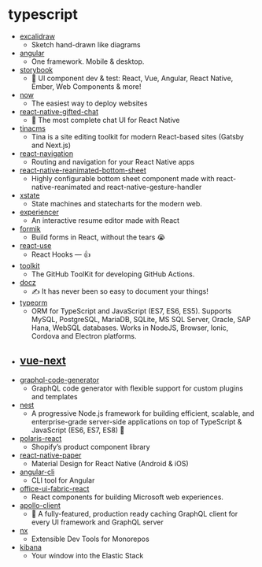 # typescript
- [excalidraw](https://github.com/excalidraw/excalidraw)
  - Sketch hand-drawn like diagrams
- [angular](https://github.com/angular/angular)
  - One framework. Mobile & desktop.
- [storybook](https://github.com/storybookjs/storybook)
  - 📓 UI component dev & test: React, Vue, Angular, React Native, Ember, Web Components & more!
- [now](https://github.com/zeit/now)
  - The easiest way to deploy websites
- [react-native-gifted-chat](https://github.com/FaridSafi/react-native-gifted-chat)
  - 💬 The most complete chat UI for React Native
- [tinacms](https://github.com/tinacms/tinacms)
  - Tina is a site editing toolkit for modern React-based sites (Gatsby and Next.js)
- [react-navigation](https://github.com/react-navigation/react-navigation)
  - Routing and navigation for your React Native apps
- [react-native-reanimated-bottom-sheet](https://github.com/osdnk/react-native-reanimated-bottom-sheet)
  - Highly configurable bottom sheet component made with react-native-reanimated and react-native-gesture-handler
- [xstate](https://github.com/davidkpiano/xstate)
  - State machines and statecharts for the modern web.
- [experiencer](https://github.com/vincentlaucsb/experiencer)
  - An interactive resume editor made with React
- [formik](https://github.com/jaredpalmer/formik)
  - Build forms in React, without the tears 😭
- [react-use](https://github.com/streamich/react-use)
  - React Hooks — 👍
- [toolkit](https://github.com/actions/toolkit)
  - The GitHub ToolKit for developing GitHub Actions.
- [docz](https://github.com/doczjs/docz)
  - ✍ It has never been so easy to document your things!
- [typeorm](https://github.com/typeorm/typeorm)
  - ORM for TypeScript and JavaScript (ES7, ES6, ES5). Supports MySQL, PostgreSQL, MariaDB, SQLite, MS SQL Server, Oracle, SAP Hana, WebSQL databases. Works in NodeJS, Browser, Ionic, Cordova and Electron platforms.
- [vue-next](https://github.com/vuejs/vue-next)
  - 
- [graphql-code-generator](https://github.com/dotansimha/graphql-code-generator)
  - GraphQL code generator with flexible support for custom plugins and templates
- [nest](https://github.com/nestjs/nest)
  - A progressive Node.js framework for building efficient, scalable, and enterprise-grade server-side applications on top of TypeScript & JavaScript (ES6, ES7, ES8) 🚀
- [polaris-react](https://github.com/Shopify/polaris-react)
  - Shopify’s product component library
- [react-native-paper](https://github.com/callstack/react-native-paper)
  - Material Design for React Native (Android & iOS)
- [angular-cli](https://github.com/angular/angular-cli)
  - CLI tool for Angular
- [office-ui-fabric-react](https://github.com/OfficeDev/office-ui-fabric-react)
  - React components for building Microsoft web experiences.
- [apollo-client](https://github.com/apollographql/apollo-client)
  - 🚀 A fully-featured, production ready caching GraphQL client for every UI framework and GraphQL server
- [nx](https://github.com/nrwl/nx)
  - Extensible Dev Tools for Monorepos
- [kibana](https://github.com/elastic/kibana)
  - Your window into the Elastic Stack
